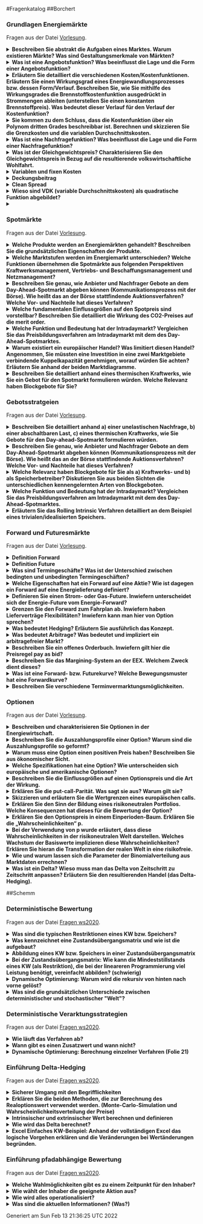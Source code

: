 #Fragenkatalog
##Borchert
### Grundlagen Energiemärkte
Fragen aus der Datei [Vorlesung](./Fragenkatalog/Borchert/01%20Grundlagen%20Energiemärkte/Vorlesung.md).
<details><summary><b>Beschreiben Sie abstrakt die Aufgaben eines Marktes. Warum existieren Märkte? Was sind Gestaltungsmerkmale von Märkten?</b></summary>
<table><tr><td>

Ein Markt ist ..
- Ansammlung von **Käufern** und **Verkäufern**
- Angebot/Verkauf Produkte
- Preisbestimmung durch Interaktionen der Käufer/Verkäufer 

Warum Märkte?
- Öffnung für alle Nachfrager -> Abschaffung kartellrechtlicher Ausnahmen
- Regulierter, diskriminierungsfreier Zugang
- Verhinderung von natürlichen Monopolen

Gestaltungsmerkmale eines vollkommenen Markts
- **Preisnehmerverhalten**: Die Anzahl an Teilnehmern ist so hoch, dass der Einzelne keinen wesentlichen Einfluss auf den Preis ausüben kann.
- **Produkthomogenität**: Alle Produkte (der verschiedeben Verkäufer) weisen keine relevanten Unterschiede auf. (Vollständige Substituierbarkeit)
- **Freier Markteintritt/austritt**: Barrierefrei + Käufer haben keine Präferenz von wem sie das Produkt kaufen wollen
- **Markttransparenz**: Alle Teilnehmer haben jederzeit Überblick über den gesamten Markt. (Produkte, Preise, Mengen, ...)

(aus Energiemärkte)

</td></tr></table>
</details>
<details><summary><b>Was ist eine Angebotsfunktion? Was beeinflusst die Lage und die Form einer Angebotsfunktion?</b></summary>
<table><tr><td>

Lage und Form sind davon beeinflusst wie viele Unternehmer das Produkt zu welchen Preisen anbieten können.

(Hardy)


---
Die Angebotsfunktion beschreibt das Angebot eines Anbieters besteht aus
- **Produktionsfunktion**: Zusammenhang zwischen Input und Output
- **Kostenfunktion**: Produktionsmenge zu anfallenden Kosten

Lagebeziehungen
- Angebotskurve hängt von den Variablen Kosten der jeweiligen Anbieter ab und wird dadurch beeinflusst.
- Nachfragekurve hängt von Einkommen und Zahlungsbereitschaft der Konsumenten ab.

**Formale Ausgestaltung der Angebotsfunktion**
- **Angebot** Führ höhere Marktpreise sind tendenziell mehr Unternehmen bereit zu produzieren. Bei steigenden Preisen **steigt** die angebotene Menge.
- **Nachfrage** Je niedriger der Preis ist, desto höher fällt die nachgefragte Menge aus. Bei steigenden Preisen **sinkt** die nachgefragte Menge. 


</td></tr></table>
</details>
<details><summary><b>Erläutern Sie detailliert die verschiedenen Kosten/Kostenfunktionen. Erläutern Sie einen Wirkungsgrad eines Energiewandlungsprozesses bzw. dessen Form/Verlauf. Beschreiben Sie, wie Sie mithilfe des Wirkungsgrades die Brennstoffkostenfunktion ausgedrückt in Strommengen ableiten (unterstellen Sie einen konstanten Brennstoffpreis). Was bedeutet dieser Verlauf für den Verlauf der Kostenfunktion?</b></summary>
<table><tr><td>

Der **Wirkungsgrad eines Energiewandlungsprozesses** ist in der Regel eine umgedrehte quadratische Funktion. (Hardy: "Hügel") Der Wirkungsgrad legt fest, wieviel Brennstoff hinzugefügt werden muss, um eine Outputmenge erreichen zu können. Die produzierte Strommenge ist Brennstoffmenge * Wirkungsgrad. Wobei der Wirkungsgrad nicht konstant ist sondern in Abhängigkeit der Auslastung des Kraftwerks. 


</td></tr></table>
</details>
<details><summary><b>Sie kommen zu dem Schluss, dass die Kostenfunktion über ein Polynom dritten Grades beschreibbar ist. Berechnen und skizzieren Sie die Grenzkosten und die variablen Durchschnittskosten.</b></summary>
<table><tr><td>

Kostenfunktion: `f(x)=a*x^3 + b*x^2 + c*x + d`

Fixkosten: `d`

Variable Kosten: `a*x^3 + b*x^2 + c*x`

Grenzkosten: `3*a*x^2 + 2*b*x + c` (Ableitung der variablen Kosten)

Variable Durchschnittskosten: `(a*x^3 + b*x^2 + c*x) / x = a*x^2 + b*x^1 + c`


</td></tr></table>
</details>
<details><summary><b>Was ist eine Nachfragefunktion? Was beeinflusst die Lage und die Form einer Nachfragefunktion?</b></summary>
<table><tr><td>

Gegenfrage: Gilt das für einen Käufer oder den gesamten Markt?

Nachfrage ist von diversen Faktoren abhängig. Grundsätzlich gilt
- Bei höherem Kapital sind Nachfrager tendenziell bereit einen höheren Preis zu bezahlen
- Bei Knappheit des Gutes sind Nachfrager tendenziell bereit einen höheren Preis zu bezahlen
- Bei mehr Angebot zu günstigeren Preisen würden mehr Nachfrager das Produkt kaufen



</td></tr></table>
</details>
<details><summary><b>Was ist der Gleichgewichtspreis? Charakterisieren Sie den Gleichgewichtspreis in Bezug auf die resultierende volkswirtschaftliche Wohlfahrt.</b></summary>
<table><tr><td>

**Merit-Order** Der Schnittpunkt bei Zusammenführen der Nachfrage und Angebotskurve ergibt den markträumenden Preis/Gleichgewichtspreis/Markträumungspreis/... .

_Hinweis: Der Marktpreis ist der Preis den Nachfrager zahlen müssen und Anbieter bekommen. Theoretisch muss dieser nicht bei dem Schnittpunkt sein (z.B. Monopol). Doch wenn es der Schnittpunkt ist (Normalfall), dann wird der auch Gleichgewichtspreis genannt._

Alle Nachfrager müssen den Markträumungspreis zahlen, auch wenn sie vorher mehr Geboten haben. Die Anbieter erhalten den Markträumungspreis, auch wenn sie ihr Produkt günstiger angeboten haben. Jeweils die Differenz zwischen Gebot und Marktpreis wird als Konsumenten- bzw. Produzentenrente bezeichnet. 
Die Wohlfahrt ist als Summe dieser beiden Renten.


</td></tr></table>
</details>
<details><summary><b>Variablen und fixen Kosten</b></summary>
<table><tr><td>


</td></tr></table>
</details>
<details><summary><b>Deckungsbeitrag</b></summary>
<table><tr><td>


</td></tr></table>
</details>
<details><summary><b>Clean Spread</b></summary>
<table><tr><td>


</td></tr></table>
</details>
<details><summary><b>Wieso sind VDK (variable Durchschnittskosten) als quadratische Funktion abgebildet? </b></summary>
<table><tr><td>

F41ff.

</td></tr></table>
</details>
<details><summary><b></b></summary>
<table><tr><td>

</td></tr></table>
</details>

### Spotmärkte
Fragen aus der Datei [Vorlesung](./Fragenkatalog/Borchert/02%20Spotmärkte/Vorlesung.md).
<details><summary><b>Welche Produkte werden an Energiemärkten gehandelt? Beschreiben Sie die grundsätzlichen Eigenschaften der Produkte.</b></summary>
<table><tr><td>

Auf Energiemärkten werden standardisierte Produkte gehandelt. (Homogene Produkte, die vollständig gegeneinander substituierbar sind.)


</td></tr></table>
</details>
<details><summary><b>Welche Marktstufen werden im Energiemarkt unterschieden? Welche Funktionen übernehmen die Spotmärkte aus folgenden Perspektiven Kraftwerksmanagement, Vertriebs- und Beschaffungsmanagement und Netzmanagement?</b></summary>
<table><tr><td>

Marktstufen
- **Terminhandel**: Grobe Planung des Portfolios zur Risikoabsicherung. Handel erfolgt weit im Vorraus zum Lieferzeitpunkt. 
- **Day-Ahead**: Studenscharfe Optimierung des Portfolios am Vortag des Lieferzeitpunkts.
- **Intraday**: Kurzfristige Portfoliooptimierung/Feinoptimierung kurz vor dem Lieferzeitpunkt. (z.B. bei Kraftwerksausfall oder veränderter Wetterlage) Der Intradayhandel dient auch zur Vermeidung von Ausgleichsenergie.


</td></tr></table>
</details>
<details><summary><b>Beschreiben Sie genau, wie Anbieter und Nachfrager Gebote an dem Day-Ahead-Spotmarkt abgeben können (Kommunikationsprozess mit der Börse). Wie heißt das an der Börse stattfindende Auktionsverfahren? Welche Vor- und Nachteile hat dieses Verfahren?</b></summary>
<table><tr><td>

TODO


</td></tr></table>
</details>
<details><summary><b>Welche fundamentalen Einflussgrößen auf den Spotpreis sind vorstellbar? Beschreiben Sie detailliert die Wirkung des CO2-Preises auf die merit order.</b></summary>
<table><tr><td>

Die Merit-Order bestimmt den Gleichgewichtspreis und welche Käufer und Verkäufer den Zuschlag erhalten haben. 

Der Verkaufspreis, zu dem Kraftwerke ihre Energie auf dem Markt anbietet, setzt sich aus Brennstoffkosten und CO2 Preisen zusammen. (Variable Kosten) Durch einen hohen CO2 Preis müssen Kraftwerke mit einem hohen CO2 Preis (auch bei günstigen Brennstoffkosten) höhere Verkaufspreise ansetzen. Somit erhalten diese seltener einen Zuschlag bei der Merit Order. --> Kraftwerke mit eventuell höheren Brennstoffkosten dafür geringerem CO2 Ausstoß werden bevorzugt.


</td></tr></table>
</details>
<details><summary><b>Welche Funktion und Bedeutung hat der Intradaymarkt? Vergleichen Sie das Preisbildungsverfahren am Intradaymarkt mit dem des Day-Ahead-Spotmarktes.</b></summary>
<table><tr><td>

TODO




</td></tr></table>
</details>
<details><summary><b>Warum existiert ein europäischer Handel? Was limitiert diesen Handel? Angenommen, Sie müssten eine Investition in eine zwei Marktgebiete verbindende Kuppelkapazität genehmigen, worauf würden Sie achten? Erläutern Sie anhand der beiden Marktdiagramme.</b></summary>
<table><tr><td>

Der länderübergreifende Handel ermöglicht es Raumarbitrage Geschäfte abzuschließen und günstigeren Strom aus dem Ausland zu beziehen. Der Handel ist limitiert durch die Kuppelkapazität, also der maximalen Leistung die durch die Trasse zwischen den beiden Ländern fließen kann, bestimmt. Die Kuppelkapazitäten werden durch die beiden beteiligten ÜNBs in einem Bieterverfahren versteigert.

Bei Ausnutzen von Preisdifferenzen auf beiden Märkten muss deshalb darauf geachtet werden, dass diese Preisdifferenz höher als der Preis für die Kuppelkapazität ist. Sonst wäre es ein Verlustgeschäft.


</td></tr></table>
</details>
<details><summary><b>Beschreiben Sie detailliert anhand eines thermischen Kraftwerks, wie Sie ein Gebot für den Spotmarkt formulieren würden. Welche Relevanz haben Blockgebote für Sie?</b></summary>
<table><tr><td>

Ein thermisches Kraftwerk muss zuerst auf Temperatur kommen, bevor es die volle Leistung einspeisen kann. Ein ständiges Hoch und Runterfahren des Kraftwerks ist aufgrund der längeren Startzeit und den dafür benötigten Brennstoffen nicht wirtschaftlich. Blockgebote ermöglichen es dem Kraftwerksbetreiber das Kraftwerk über mehrere Stunden hinweg laufen zu lassen und dadurch den Einsatz besser zu planen.
</td></tr></table>
</details>

### Gebotsstratgeien
Fragen aus der Datei [Vorlesung](./Fragenkatalog/Borchert/03%20Gebotsstratgeien/Vorlesung.md).
<details><summary><b>Beschreiben Sie detailliert anhand a) einer unelastischen Nachfrage, b) einer abschaltbaren Last, c) eines thermischen Kraftwerks, wie Sie Gebote für den Day-ahead-Spotmarkt formulieren würden. </b></summary>
<table><tr><td>

TODO


</td></tr></table>
</details>
<details><summary><b>Beschreiben Sie genau, wie Anbieter und Nachfrager Gebote an dem Day-Ahead-Spotmarkt abgeben können (Kommunikationsprozess mit der Börse). Wie heißt das an der Börse stattfindende Auktionsverfahren? Welche Vor- und Nachteile hat dieses Verfahren?</b></summary>
<table><tr><td>

TODO


</td></tr></table>
</details>
<details><summary><b>Welche Relevanz haben Blockgebote für Sie als a) Kraftwerks- und b) als Speicherbetreiber? Diskutieren Sie aus beiden Sichten die unterschiedlichen kennengelernten Arten von Blockgeboten.</b></summary>
<table><tr><td>

TODO


</td></tr></table>
</details>
<details><summary><b>Welche Funktion und Bedeutung hat der Intradaymarkt? Vergleichen Sie das Preisbildungsverfahren am Intradaymarkt mit dem des Day-Ahead-Spotmarktes.</b></summary>
<table><tr><td>

TODO


</td></tr></table>
</details>
<details><summary><b>Erläutern Sie das Rolling Intrinsic Verfahren detailliert an dem Beispiel eines trivialen/idealisierten Speichers.</b></summary>
<table><tr><td>

TODO
</td></tr></table>
</details>

### Forward und Futuresmärkte
Fragen aus der Datei [Vorlesung](./Fragenkatalog/Borchert/06%20Forward%20und%20Futuresmärkte/Vorlesung.md).
<details><summary><b>Definition Forward</b></summary>
<table><tr><td>

Lieferung zu einem festen Preis


</td></tr></table>
</details>
<details><summary><b>Definition Future</b></summary>
<table><tr><td>

Finanzausgleich 


</td></tr></table>
</details>
<details><summary><b>Was sind Termingeschäfte? Was ist der Unterschied zwischen bedingten und unbedingten Termingeschäften?</b></summary>
<table><tr><td>

Bei **Termingeschäften** werden vor der Fälligkeit (also vereinbartes Lieferdatum) Lieferbedingungen fest vereinbart. Es gibt verschiedene Arten von Termingeschäften.

| Unbedingte | Bedingte |
| -------- | ---------- |
| Forward | Option auf Forward/Future |
| Future/Swap | |
| Fahrplan | Vollversorgung |

Bei einem **unbedingten** Termingeschäft sind beide Vertragspartner dazu Verpflichtet die Leistung am vereinbarten Termin zu erfüllen.
Ein **bedingtes** Termingeschäft räumt einem der beiden Vertragspartner das Recht ein, das Geschäft verfallen zu lassen. (Optionen) Typischerweise erhält der andere Vertragspartner (ohne das Recht) dafür eine Gebühr. 


</td></tr></table>
</details>
<details><summary><b>Welche Eigenschaften hat ein Forward auf eine Aktie? Wie ist dagegen ein Forward auf eine Energielieferung definiert? </b></summary>
<table><tr><td>

Ein bilateral (OTC) gehandelter, nicht standardisierter Lieferkontrakt zwischen einem Käufer und Verkäufer, bei dem der Käufer zur Abnahme und Bezahlung und der Verkäufer zur Lieferung einer bestimmten Warenmenge zu einem zuvor festgelegten Preis an einem spezifizierten Ort und Datum in der Zukunft verpflichtet ist. (Folie 6 - 9)

Kontrakt-Parameter:
- Menge
- Lieferort (= Bilanzkreis)
- Fälligkeit, d.h. Lieferbeginn und Dauer
- Preis pro MWh

TODO Unterschiede zu Aktien


</td></tr></table>
</details>
<details><summary><b>Definieren Sie einen Strom- oder Gas-Future. Inwiefern unterscheidet sich der Energie-Future vom Energie-Forward?</b></summary>
<table><tr><td>

Bei einem **Future** wird ein fester Preis während der Fälligkeit (Zeitraum Lieferbeginn + Dauer) vereinbart. Die Vertragspartner einigen sich auf einen Preis, der in Zukunft gelten soll. Der tatsächliche Spotmarktpreis wird bei Fälligkeit aber abweichen. Die Differenz zum Spotmarktpreis wird als Finanzausgleich zwischen den Vertragspartnern gezahlt.

Kontrakt-Parameter:
- Konstante Leistung
- Lieferort (= Bilanzkreis)
- Fälligkeit, d.h. Lieferbeginn und Dauer
- Preis pro MWh


</td></tr></table>
</details>
<details><summary><b>Grenzen Sie den Forward zum Fahrplan ab. Inwiefern haben Lieferverträge Flexibilitäten? Inwiefern kann man hier von Option sprechen?</b></summary>
<table><tr><td>

Ein Forward garantiert eine konstante Leistung über einen defizierten Zeitraum. Bei einem **Fahrplan** wird eine Leistungsstruktur vereinbart.

Kontrakt-Parameter:
- Beliebige Leistungszeitreihe in einer bestimmten Auflösung (z.B. stündlich)
- Lieferort (= Bilanzkreis)
- Fälligkeit, d.h. Lieferbeginn und Dauer
- Preis pro MWh


</td></tr></table>
</details>
<details><summary><b>Was bedeutet Hedging? Erläutern Sie ausführlich das Konzept.</b></summary>
<table><tr><td>

TODO

</td></tr></table>
</details>
<details><summary><b>Was bedeutet Arbitrage? Was bedeutet und impliziert ein arbitragefreier Markt?</b></summary>
<table><tr><td>

**Arbitrage** meint das risikofreie Ausnutzen von Kurs-, Zins- oder Preisunterschieden zu einem Zeitpunkt. Es werden zwei Handelsgeschäfte (Kauf und Verkauf von Energie), die zusammen einen Gewinn bringen, zeitgleich abgeschlossen. Anders als bei Spekulationen ist dies wirklich Risikofrei!

Arten von Arbitrage
- **Raumarbitrage** Ausnutzen von Preisunterschieden auf unterschiedlichen Handelsplätzen. (z.B. Deutschland und Frankreich)
- **Zeitarbitrage** Ausnutzen von Preisunterschieden zu unterschiedlichen Zeitpunkten. (benötigt Speicher)
- **Ausnutzen von Kursdifferenzen** durch Kauf und Verkauf eines Produkts. (z.B. Stundenprodukt kaufen und die vier Viertelstunden verkaufen)


</td></tr></table>
</details>
<details><summary><b>Beschreiben Sie ein offenes Orderbuch. Inwiefern gilt hier die Preisregel pay as bid?</b></summary>
<table><tr><td>

Bei einem **offenen Orderbuch** werden Kauf und Verkaufsgebote anonym (man weiß also nicht von wem die Gebote sind) gegenübergestellt.

Sobald der Kaufpreis eines Gebots größer gleich dem gewünschten Verkaufspreis liegt, kommt es zu einem Geschäftsabschluss. Die beiden Aufträge werden aus dem Orderbuch entfernt.
Der Käufer muss den von ihm gebotenen Kaufpreis zahlen.


</td></tr></table>
</details>
<details><summary><b>Beschreiben Sie das Margining-System an der EEX. Welchem Zweck dient dieses?</b></summary>
<table><tr><td>

TODO


</td></tr></table>
</details>
<details><summary><b>Was ist eine Forward- bzw. Futurekurve?  Welche Bewegungsmuster hat eine Forwardkurve?</b></summary>
<table><tr><td>

Die Kurven zeigen, wie sich die Preise in der nächsten Zeit entwickeln könnten.

TODO Bewegungsmuster:
- Wenn der Spotpreis **unter** dem im Forward festgesetzten Preis liegt, ist es in Normal Backwardation.
- Wenn der Spotpreis **über** dem im Forward festgesetzten Preis liegt, ist es in Contango.


</td></tr></table>
</details>
<details><summary><b>Beschreiben Sie verschiedene Terminvermarktungsmöglichkeiten.</b></summary>
<table><tr><td>

TODO
</td></tr></table>
</details>

### Optionen
Fragen aus der Datei [Vorlesung](./Fragenkatalog/Borchert/07%20Optionen/Vorlesung.md).
<details><summary><b>Beschreiben und charakterisieren Sie Optionen in der Energiewirtschaft.</b></summary>
<table><tr><td>

Optionen sind Wahlrechte und erzeugen eine Asymmetrie in Rechte und Pflichten. 
Dabei kann der Basiswert der Option alles mögliche sein.
Eine Option räumt einem Inhaber das Recht (aber keine Verpflichtung!) zum Kauf/Verkauf ab.
Es kann deshalb zur Absicherung von Preisen genutzt werden.
Der Verkäufer der Option trägt das Risiko und wird durch eine Optionsprämie entschädigt.

- **Kaufoption (Call)**: Käufer [der Option] hat Recht auf Kauf.  
- **Verkaufsoption (Put)**: Käufe [der Option] hat Recht auf Verkauf.


</td></tr></table>
</details>
<details><summary><b>Beschreiben Sie die Auszahlungsprofile einer Option? Warum sind die Auszahlungsprofile so geformt?</b></summary>
<table><tr><td>

Optionen werden in der Regel nur finanziell erfüllt.


</td></tr></table>
</details>
<details><summary><b>Warum muss eine Option einen positiven Preis haben? Beschreiben Sie aus ökonomischer Sicht.</b></summary>
<table><tr><td>

Der Käufer der Option erhält Rechte, während der Verkäufer Pflichten auf sich nimmt. Dafür muss dieser in Form einer Optionsprämie entschuldigt werden.


</td></tr></table>
</details>
<details><summary><b>Welche Spezifikationen hat eine Option? Wie unterscheiden sich europäische und amerikanische Optionen?</b></summary>
<table><tr><td>


- **Amerikanische Option**: Bis zum Verfallstag ausübbar. (Zeitraum)
- **Europäische Option**: Nur zu einem Zeipunkt ausübbar. 


</td></tr></table>
</details>
<details><summary><b>Beschreiben Sie die Einflussgrößen auf einen Optionspreis und die Art der Wirkung.</b></summary>
<table><tr><td>

- Volatilität (+)
- Aktueller Kurs des Basiswerts (+)
- Risikoloser Zins (+)
- Dividenden (-)
- Basispreis (-)
- Restlaufzeit (tendenziell wertsteigernd) 


</td></tr></table>
</details>
<details><summary><b>Erklären Sie die put-call-Parität. Was sagt sie aus? Warum gilt sie? </b></summary>
<table><tr><td>

TODO


</td></tr></table>
</details>
<details><summary><b>Skizzieren und erläutern Sie die Wertgrenzen eines europäischen calls.</b></summary>
<table><tr><td>

TODO


</td></tr></table>
</details>
<details><summary><b>Erklären Sie den Sinn der Bildung eines risikoneutralen Portfolios. Welche Konsequenzen hat dieses für die Bewertung der Option?</b></summary>
<table><tr><td>

TODO 


</td></tr></table>
</details>
<details><summary><b>Erklären Sie den Optionspreis in einem Einperioden-Baum. Erklären Sie die „Wahrscheinlichkeiten“ p.</b></summary>
<table><tr><td>

TODO 


</td></tr></table>
</details>
<details><summary><b>Bei der Verwendung von p wurde erläutert, dass diese Wahrscheinlichkeiten in der risikoneutralen Welt darstellen. Welches Wachstum der Basiswerte implizieren diese Wahrscheinlichkeiten? Erklären Sie hieran die Transformation der realen Welt in eine risikofreie.</b></summary>
<table><tr><td>

TODO 


</td></tr></table>
</details>
<details><summary><b>Wie und warum lassen sich die Parameter der Binomialverteilung aus Marktdaten errechnen?</b></summary>
<table><tr><td>

TODO


</td></tr></table>
</details>
<details><summary><b>Was ist ein Delta? Wieso muss man das Delta von Zeitschritt zu Zeitschritt anpassen? Erläutern Sie den resultierenden Handel (das Delta-Hedging).</b></summary>
<table><tr><td>

TODO
</td></tr></table>
</details>

##Schemm
### Deterministische Bewertung
Fragen aus der Datei [Fragen ws2020](./Fragenkatalog/Schemm/04%20Deterministische%20Bewertung/Fragen%20ws2020.md).
<details><summary><b>Was sind die typischen Restriktionen eines KW bzw. Speichers?</b></summary>
<table><tr><td>

**Kraftwerk**
- Zustände (Aus, An)
- Benötigte Zeit für Zustandswechsel
- Minimal- bzw. Maximalleistung
- Bestimmte Anzahl von Starts

**Speicher** zusätzlich
- Geschwindigkeit Einspeicherung/Ausspeicherung (minimale/maximale Pumpleistung)
- Rüstzeiten (Umbau von Einspeicherung (Pumpbetrieb) zu Ausspeicherung (Turbinenbetrieb))

</td></tr></table>
</details>
<details><summary><b>Was kennzeichnet eine Zustandsübergangsmatrix und wie ist die aufgebaut?</b></summary>
<table><tr><td>

Aufbau:
- Zustände (des Kraftwerks) in Zeilen/Spalten dargestellt
- Erlaubte Übergänge (zwischen den Zuständen) i.d.R. mit CashFlow verbunden

(Teil 1 der Frage, hat der Schemm nicht beantwortet?)

</td></tr></table>
</details>
<details><summary><b>Abbildung eines KW bzw. Speichers in einer Zustandsübergangsmatrix</b></summary>
<table><tr><td>

Antwort steht noch aus...

</td></tr></table>
</details>
<details><summary><b>Bei der Zustandsübergangsmatrix: Wie kann die Mindeststillstands eines KW (als Restriktion), die bei der lineareren Programmierung viel Leistung benötigt, vereinfacht abbilden? (schwierig)</b></summary>
<table><tr><td>

Anzahl der Starts beschränken. Dies ist deutlich einfacherer zu berechnen und erzielt eine ähnliche Wirkung. (Aussage Schemm!)

</td></tr></table>
</details>
<details><summary><b>Dynamische Optimierung: Warum wird die rekursiv von hinten nach vorne gelöst?</b></summary>
<table><tr><td>

In dem letzten Zustand kann der Wert einer Aktion eindeutig bestimmt werden.
Der Wert wird nicht von den nächsten Werten (gibt keine) beeinflusst.

Durch das iterativ rückwärtige Rechnen kann dann zu jedem Zeitpunkt die optimale Aktion (zusammengesetzt aus der optimalen Aktion im aktuellen Zeitschritt und den optimalen Aktionen im folgenden Zeitschritt (bereits bekannt)) bestimmt werden.

</td></tr></table>
</details>
<details><summary><b>Was sind die grundsätzlichen Unterschiede zwischen deterministischer und stochastischer "Welt"?</b></summary>
<table><tr><td>

- Bei deterministischen Verfahren werden keine Unsicherheit bezüglich zukünftiger Preise beachtet. Bei stochastisch schon.
</td></tr></table>
</details>

### Deterministische Verarktungsstrategien
Fragen aus der Datei [Fragen ws2020](./Fragenkatalog/Schemm/05%20Deterministische%20Verarktungsstrategien/Fragen%20ws2020.md).
<details><summary><b>Wie läuft das Verfahren ab?</b></summary>
<table><tr><td>

- Risikofreies Verfahren, da nur Vermarketet wird wenn Cashflow > 0
- Wenn CF positiv, wird Kraftwerk vermarketet
- Sollte der Strompreis fallen, werden die bereits verkaufeten Positionen günstiger nachgekauft -> Es wird Gewinn erzielt und das Kraftwerk bleibt aus. 
- Bei steigenden Strompreisen fährt man den bereits zuvor gesicherten Gewinn ein. (Hätte man mit dem Vermarkten gewartet, wäre der Gewinn größer gewesen.) 

</td></tr></table>
</details>
<details><summary><b>Wann gibt es einen Zusatzwert und wann nicht?</b></summary>
<table><tr><td>

Es wird ein Zusatzwert generiert, wenn die Strompreise nach Vermarktung fallen. Wenn der Strompreis unter die Brennstoffkosten fällt, ist es günstiger den Strom von anderen zu kaufen anstatt das Kraftwerk zu betreiben.

</td></tr></table>
</details>
<details><summary><b>Dynamische Optimierung: Berechnung einzelner Verfahren (Folie 21)</b></summary>
<table><tr><td>

Für die Berechnung des optimalen Cashflows zu einem Zeitpunkt wird der Cashflow der aktuellen Option mit dem Cashflow der zukünftig besten Optionen addiert.

Siehe Excel "01 Dyn Programmierung Kraftwerk Blank.xlsx".

Bei Speichern (mit weitaus mehr Zuständen) sieht es komplizierter aus.

![Folie21](./Fragenkatalog/Schemm/05%20Deterministische%20Verarktungsstrategien/Folie21.PNG)

Die drei Tabellen sollen die drei möglichen Zustände des Kraftwerks abbilden. Bei Einspeicherung wechselt man in den "volleren" Zustand (Tabelle nach oben) bei Ausspeicherung nach unten. Bei Option Nichts verweilt man in der aktuellen Tabelle.
</td></tr></table>
</details>

### Einführung Delta-Hedging
Fragen aus der Datei [Fragen ws2020](./Fragenkatalog/Schemm/08%20Einführung%20Delta-Hedging/Fragen%20ws2020.md).
<details><summary><b>Sicherer Umgang mit den Begrifflichkeiten</b></summary>
<table><tr><td>

TODO Keine Richtige Frage.. Hier müssen wir die Begrifflichkeiten auflisten
Antwort steht noch aus...

</td></tr></table>
</details>
<details><summary><b>Erklären Sie die beiden Methoden, die zur Berechnung des Realoptionswert verwendet werden. (Monte-Carlo-Simulation und Wahrscheinlichkeitsverteilung der Preise)</b></summary>
<table><tr><td>

**Monte-Carlo-Simulation**
Numerische Lösung eines Problems durch Ausführen sehr vieler gleichartiger Zufallsexperimente.

**Wahrscheinlichkeitsverteilung der Preise**
- Antwort steht noch aus

</td></tr></table>
</details>
<details><summary><b>Intrinsischer und extrinsischer Wert berechnen und definieren</b></summary>
<table><tr><td>

**Intrinsischer Wert**
- Definition: Summe des Deckungsbeitrags über alle zukünftigen Stunden zum aktuellen Zeitpunkt. Risikofrei absicherbar durch Handelsgeschäfte.
- Berechnung: max(Durchschnitt Wert T - Kosten; 0) 

**Extrinsischer Wert**
- Definition: Zusätzliches Erlöspotential, wenn auf veränderte Preise flexibel reagiert werden kann. 
- Berechnung: Differenz aus intrinsischem Wert und Realoptionswert

</td></tr></table>
</details>
<details><summary><b>Wie wird das Delta berechnet?</b></summary>
<table><tr><td>

- Mithilfe eines Steigungsdreiecks (Numerische Approximation)

![Delta](./Fragenkatalog/Schemm/08%20Einführung%20Delta-Hedging/Berechnung Delta.PNG)

</td></tr></table>
</details>
<details><summary><b>Excel Einfaches KW-Beispiel: Anhand der vollständigen Excel das logische Vorgehen erklären und die Veränderungen bei Wertänderungen begründen.</b></summary>
<table><tr><td>

Excel Tabelle angucken TODO Link. 

Nachfolgend die wichtigsten Parameter erklärt:

**Sigma**
- Volatilität, je höher desto besser/höher der Cashflow. 

**phi1** 
- liegt in \[0, 1\]
  - 0 = Kein Einfluss -> Der neue Wert T orientiert sich am Langfristniveau
  - 1 = Vollständiger Einfluss -> Der neue Wert T orientiert sich nur am vorherigen Wert T-1
- Einfluss des vorherigen Wertes auf den neuen Wert.

**Startpunkt Simu**
- Vorherige Wert T-1
- Hat nur Einfluss wenn phi1 > 0

**Langfristniveau**
- Wert wohin die Pfade streben
- Hat nur Einfluss wenn phi1 < 1

**K**
- Kosten (z.B. Brennstoff)

**Cash-Flow**
- max(Wert (also Preis) - Kosten; 0)
  - Preis > Kosten = Preis - Kosten
  - sonst 0

**Intrinsischer Wert**
Summe des Deckungsbeitrags über alle zukünftigen Stunden zum aktuellen Zeitpunkt. Risikofrei absicherbar durch Handelsgeschäfte.

**Realoptionswert**
Gewichteter Mittelwert der erwarteten Deckungsbeiträge in der Zukunft.

**Extrinsischer Wert**
Zusätzliches Erlöspotential, wenn auf veränderte Preise flexibel reagiert werden kann. Differenz aus innerer Wert und Optionswert
</td></tr></table>
</details>

### Einführung pfadabhängige Bewertung
Fragen aus der Datei [Fragen ws2020](./Fragenkatalog/Schemm/09%20Einführung%20pfadabhängige%20Bewertung/Fragen%20ws2020.md).
<details><summary><b>Welche Wahlmöglichkeiten gibt es zu einem Zeitpunkt für den Inhaber?</b></summary>
<table><tr><td>

Der Inhaber kann
- die Option zum jetzigen Zeitpunkt **ausüben** (dann ist sie weg)
- die Option aufsparen und **warten**

</td></tr></table>
</details>
<details><summary><b>Wie wählt der Inhaber die geeignete Aktion aus?</b></summary>
<table><tr><td>

Der Inhaber **übt** die Option **aus**, wenn der momentane Cashflow höher als der zukünftig erwartete Cashflow ist.

</td></tr></table>
</details>
<details><summary><b>Wie wird alles operationalisiert?</b></summary>
<table><tr><td>

Erwartungswertbildung mithilfe einer Regression auf Basis der aktuellen Informationen vornehmen.
1. Mithilfe alter Preisdaten werden Simulationsparameter bestimmt.
2. Es werden mehrere Pfade gemäß der möglichen Ausführungszeitpunkte t_n (mithilfe dieser Parameter) simuliert.
3. Es wird eine Regression mit den Preisen (X) im aktuellen Zeitpunkt t_n und dem erwarteten Cashflow (y) der folgenden Ausführungszeitpunkte (= wenn wir jetzt warten würden) bestimmt.
4. Die Regressionslinie (= erwarteter Cashflow in Zukunft, wenn wir jetzt warten würden) und der Cashflow im aktuellen Zeitpunkt t_n dient der Entscheidung, ab welchen Preisen (X) man die Option jetzt ausüben sollte. (Je nachdem welche Gerade oben liegt.)

</td></tr></table>
</details>
<details><summary><b>Was sind die aktuellen Informationen? (Was?)</b></summary>
<table><tr><td>

Die Informationen, die zum Zeitpunkt der Erwartungswertbildung vorliegen. 
z.B. aktuelle Marktpreise, American Option, und Simulationsparameter (aus historischen Daten ermittelt)
</td></tr></table>
</details>



Generiert am Sun Feb 13 21:36:25 UTC 2022
